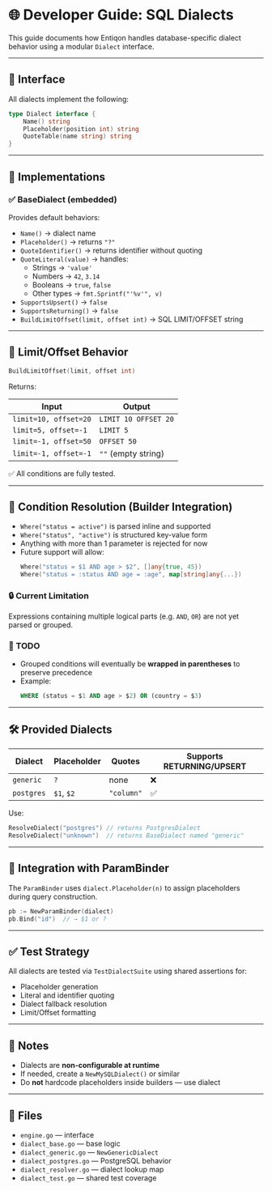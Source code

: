 # 🌐 Developer Guide: SQL Dialects

This guide documents how Entiqon handles database-specific dialect behavior using a modular `Dialect` interface.

---

## 🧩 Interface

All dialects implement the following:

```go
type Dialect interface {
	Name() string
	Placeholder(position int) string
	QuoteTable(name string) string
}
```

---

## 🧱 Implementations

### ✅ BaseDialect (embedded)

Provides default behaviors:

- `Name()` → dialect name
- `Placeholder()` → returns `"?"`
- `QuoteIdentifier()` → returns identifier without quoting
- `QuoteLiteral(value)` → handles:
  - Strings → `'value'`
  - Numbers → `42`, `3.14`
  - Booleans → `true`, `false`
  - Other types → `fmt.Sprintf("'%v'", v)`
- `SupportsUpsert()` → `false`
- `SupportsReturning()` → `false`
- `BuildLimitOffset(limit, offset int)` → SQL LIMIT/OFFSET string

---

## 🚦 Limit/Offset Behavior

```go
BuildLimitOffset(limit, offset int)
```

Returns:

| Input                  | Output               |
|------------------------|----------------------|
| `limit=10, offset=20`  | `LIMIT 10 OFFSET 20` |
| `limit=5, offset=-1`   | `LIMIT 5`            |
| `limit=-1, offset=50`  | `OFFSET 50`          |
| `limit=-1, offset=-1`  | `""` (empty string)  |

✅ All conditions are fully tested.

---

## 🧠 Condition Resolution (Builder Integration)

- `Where("status = active")` is parsed inline and supported
- `Where("status", "active")` is structured key-value form
- Anything with more than 1 parameter is rejected for now
- Future support will allow:
  ```go
  Where("status = $1 AND age > $2", []any{true, 45})
  Where("status = :status AND age = :age", map[string]any{...})
  ```

### 🔒 Current Limitation
Expressions containing multiple logical parts (e.g. `AND`, `OR`) are not yet parsed or grouped.

### 🧠 TODO
- Grouped conditions will eventually be **wrapped in parentheses** to preserve precedence
- Example:
  ```sql
  WHERE (status = $1 AND age > $2) OR (country = $3)
  ```

---

## 🛠️ Provided Dialects

| Dialect   | Placeholder | Quotes      | Supports RETURNING/UPSERT |
|-----------|-------------|-------------|----------------------------|
| `generic` | `?`         | none        | ❌                         |
| `postgres`| `$1`, `$2`  | `"column"`  | ✅                         |

Use:

```go
ResolveDialect("postgres") // returns PostgresDialect
ResolveDialect("unknown")  // returns BaseDialect named "generic"
```

---

## 🔗 Integration with ParamBinder

The `ParamBinder` uses `dialect.Placeholder(n)` to assign placeholders during query construction.

```go
pb := NewParamBinder(dialect)
pb.Bind("id")  // → $1 or ?
```

---

## ✅ Test Strategy

All dialects are tested via `TestDialectSuite` using shared assertions for:

- Placeholder generation
- Literal and identifier quoting
- Dialect fallback resolution
- Limit/Offset formatting

---

## 🚧 Notes

- Dialects are **non-configurable at runtime**
- If needed, create a `NewMySQLDialect()` or similar
- Do **not** hardcode placeholders inside builders — use dialect

---

## 📁 Files

- `engine.go` — interface
- `dialect_base.go` — base logic
- `dialect_generic.go` — `NewGenericDialect`
- `dialect_postgres.go` — PostgreSQL behavior
- `dialect_resolver.go` — dialect lookup map
- `dialect_test.go` — shared test coverage
